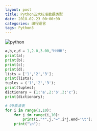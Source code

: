 ```yaml
---
layout: post
title: Python五大标准数据类型
date: 2018-02-23 00:00:00
categories: 编程语言
tags: Python3
---
```


![python](https://i.loli.net/2019/07/02/5d1aae89dbe8372668.jpg)

```python
a,b,c,d = 1,2.0,3.00,"HHHH";
print(a);
print(b); 
print(c);
print(d);
lists = ['1','2','3'];
print(lists);
tuples = ('1','2','3');
print(tuples);
dictionary = {1:'a',2:'b',3:'c'};
print(dictionary);
``` 

```python
# 99乘法表
for i in range(1,10):
	for j in range(i,10):
		print(i,"*",j,"=",i*j,end='\t');
	print("\n");
```